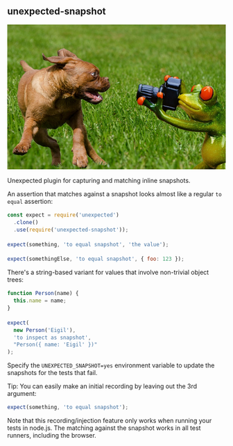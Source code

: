 ## unexpected-snapshot

![Snap!](unexpected-snapshot.jpg 'Snap!')

Unexpected plugin for capturing and matching inline snapshots.

An assertion that matches against a snapshot looks almost like a regular `to equal` assertion:

```js
const expect = require('unexpected')
  .clone()
  .use(require('unexpected-snapshot'));

expect(something, 'to equal snapshot', 'the value');

expect(somethingElse, 'to equal snapshot', { foo: 123 });
```

There's a string-based variant for values that involve non-trivial object trees:

```js
function Person(name) {
  this.name = name;
}

expect(
  new Person('Eigil'),
  'to inspect as snapshot',
  "Person({ name: 'Eigil' })"
);
```

Specify the `UNEXPECTED_SNAPSHOT=yes` environment variable to update the
snapshots for the tests that fail.

Tip: You can easily make an initial recording by leaving out the 3rd argument:

```js
expect(something, 'to equal snapshot');
```

Note that this recording/injection feature only works when running your tests in
node.js. The matching against the snapshot works in all test runners, including
the browser.
